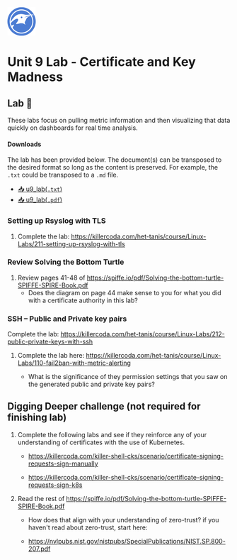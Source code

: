 <div class="flex-container">
        <img src="https://github.com/ProfessionalLinuxUsersGroup/img/blob/main/Assets/Logos/ProLUG_Round_Transparent_LOGO.png?raw=true" width="64" height="64"></img>
    <p>
        <h1>Unit 9 Lab - Certificate and Key Madness</h1>
    </p>
</div>

## Lab 🧪

These labs focus on pulling metric information and then visualizing that data quickly on dashboards for real time analysis.

#### Downloads

The lab has been provided below. The document(s) can be transposed to
the desired format so long as the content is preserved. For example, the `.txt`
could be transposed to a `.md` file.

- <a href="./assets/downloads/u9/u9_lab.txt" target="_blank" download>📥 u9_lab(`.txt`)</a>
- <a href="./assets/downloads/u9/u9_lab.pdf" target="_blank" download>📥 u9_lab(`.pdf`)</a>

### Setting up Rsyslog with TLS

1. Complete the lab: <https://killercoda.com/het-tanis/course/Linux-Labs/211-setting-up-rsyslog-with-tls>

### Review Solving the Bottom Turtle

1. Review pages 41-48 of <https://spiffe.io/pdf/Solving-the-bottom-turtle-SPIFFE-SPIRE-Book.pdf>
    - Does the diagram on page 44 make sense to you for what you did with a certificate authority in this lab?

### SSH – Public and Private key pairs

Complete the lab: <https://killercoda.com/het-tanis/course/Linux-Labs/212-public-private-keys-with-ssh>

1. Complete the lab here: <https://killercoda.com/het-tanis/course/Linux-Labs/110-fail2ban-with-metric-alerting>

   - What is the significance of they permission settings that you saw on the generated
public and private key pairs?

## Digging Deeper challenge (not required for finishing lab)

1. Complete the following labs and see if they reinforce any of your understanding of certificates with
the use of Kubernetes.

    - <https://killercoda.com/killer-shell-cks/scenario/certificate-signing-requests-sign-manually>

    - <https://killercoda.com/killer-shell-cks/scenario/certificate-signing-requests-sign-k8s>

2. Read the rest of <https://spiffe.io/pdf/Solving-the-bottom-turtle-SPIFFE-SPIRE-Book.pdf>
    
    - How does that align with your understanding of zero-trust? if you haven't read about zero-trust, start here:

    - <https://nvlpubs.nist.gov/nistpubs/SpecialPublications/NIST.SP.800-207.pdf>
